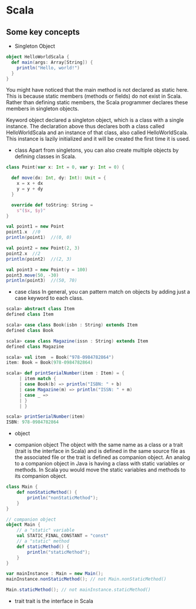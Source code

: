# Scala
## Some key concepts
+ Singleton Object
```scala
object HelloWorldScala {
  def main(args: Array[String]) {
    println("Hello, world!")
  }
}
```
You might have noticed that the main method is not declared as static here. This is because static members (methods or fields) do not exist in Scala. Rather than defining static members, the Scala programmer declares these members in singleton objects.

Keyword object declared a singleton object, which is a class with a single instance. The declaration above thus declares both a class called HelloWorldScala and an instance of that class, also called HelloWorldScala. This instance is lazily initialized and it will be created the first time it is used.
+ class
Apart from singletons, you can also create multiple objects by defining classes in Scala.
```scala
class Point(var x: Int = 0, var y: Int = 0) { 

  def move(dx: Int, dy: Int): Unit = {
    x = x + dx
    y = y + dy
  }

  override def toString: String =
    s"($x, $y)"
}

val point1 = new Point
point1.x  //0
println(point1)  //(0, 0)

val point2 = new Point(2, 3)
point2.x  //2
println(point2)  //(2, 3)

val point3 = new Point(y = 100)
point3.move(50, -30)
println(point3)  //(50, 70)
```
+ case class
In general, you can pattern match on objects by adding just a case keyword to each class.
```scala
scala> abstract class Item
defined class Item

scala> case class Book(isbn : String) extends Item
defined class Book

scala> case class Magazine(issn : String) extends Item
defined class Magazine

scala> val item  = Book("978-0984782864")
item: Book = Book(978-0984782864)

scala> def printSerialNumber(item : Item) = {
     | item match {
     | case Book(b) => println("ISBN: " + b)
     | case Magazine(m) => println("ISSN: " + m)
     | case _ =>
     | }
     | }

scala> printSerialNumber(item)
ISBN: 978-0984782864
```
+ object

+ companion object
The object with the same name as a class or a trait (trait is the interface in Scala) and is defined in the same source file as the associated file or the trait is defined as companion object. An analog to a companion object in Java is having a class with static variables or methods. In Scala you would move the static variables and methods to its companion object.
```scala
class Main {
    def nonStaticMethod() {
        println("nonStaticMethod");
    }
}

// companion object
object Main {
    // a "static" variable
    val STATIC_FINAL_CONSTANT = "const"
    // a "static" method
    def staticMethod() {
        println("staticMethod");
    }
}

var mainInstance : Main = new Main();
mainInstance.nonStaticMethod(); // not Main.nonStaticMethod()

Main.staticMethod(); // not mainInstance.staticMethod()
```
+ trait
trait is the interface in Scala